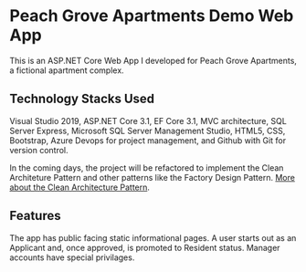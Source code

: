 # Peach Grove Apartments Demo Web App

This is an ASP.NET Core Web App I developed for Peach Grove Apartments, a fictional apartment complex.

## Technology Stacks Used

Visual Studio 2019, ASP.NET Core 3.1, EF Core 3.1, MVC architecture, SQL Server Express, Microsoft SQL Server Management Studio, HTML5, CSS, Bootstrap, Azure Devops for project management, and Github with Git for version control.

In the coming days, the project will be refactored to implement the Clean Architeture Pattern and other patterns like the Factory Design Pattern. [More about the Clean Architecture Pattern](https://docs.microsoft.com/en-us/dotnet/architecture/modern-web-apps-azure/common-web-application-architectures).

## Features

The app has public facing static informational pages. A user starts out as an Applicant and, once approved, is promoted to Resident status. Manager accounts have special privilages.
